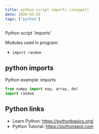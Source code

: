 ```yaml
---
title: python script imports (snippet)
date: 2020-03-03
tags: ["python"]
---
```

Python script 'imports'


Modules used in program: 
* `import random`

## python imports

Python example: imports

```python
from numpy import exp, array, dot
import random

```

## Python links

- Learn Python: https://pythonbasics.org/
- Python Tutorial: https://pythonspot.com
